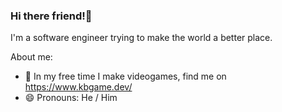### Hi there friend!👋

I'm a software engineer trying to make the world a better place.

About me:
- 🎲 In my free time I make videogames, find me on https://www.kbgame.dev/
- 😄 Pronouns: He / Him
